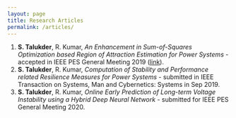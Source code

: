```yaml
---
layout: page
title: Research Articles
permalink: /articles/
---
```

1. **S. Talukder**, R. Kumar, *An Enhancement in Sum-of-Squares Optimization based Region of Attraction Estimation for Power Systems* - accepted in IEEE PES General Meeting 2019 ([link](https://drive.google.com/open?id=1Xs304XAEF-wO1cM-tOYCZHEWDD13z-jy)).
2. **S. Talukder**, R. Kumar, *Computation of Stability and Performance related Resilience Measures for Power Systems* - submitted in IEEE Transaction on Systems, Man and Cybernetics: Systems in Sep 2019.
3. **S. Talukder**, R. Kumar, *Online Early Prediction of Long-term Voltage Instability using a Hybrid Deep Neural Network* - submitted for IEEE PES General Meeting 2020.


